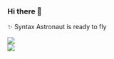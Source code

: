 ### Hi there 👋

✨ Syntax Astronaut is ready to fly
    
![](https://komarev.com/ghpvc/?username=sust4in&color=green)    
![](https://github-readme-stats.vercel.app/api?username=sust4in&theme=dracula)
